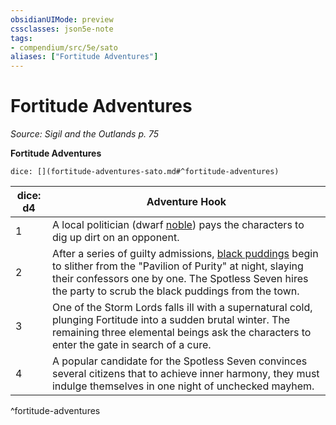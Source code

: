 ```yaml
---
obsidianUIMode: preview
cssclasses: json5e-note
tags:
- compendium/src/5e/sato
aliases: ["Fortitude Adventures"]
---
```

# Fortitude Adventures
*Source: Sigil and the Outlands p. 75* 

**Fortitude Adventures**

`dice: [](fortitude-adventures-sato.md#^fortitude-adventures)`

| dice: d4 | Adventure Hook |
|----------|----------------|
| 1 | A local politician (dwarf [noble](2-Mechanics/CLI/bestiary/humanoid/noble.md)) pays the characters to dig up dirt on an opponent. |
| 2 | After a series of guilty admissions, [black puddings](2-Mechanics/CLI/bestiary/ooze/black-pudding.md) begin to slither from the "Pavilion of Purity" at night, slaying their confessors one by one. The Spotless Seven hires the party to scrub the black puddings from the town. |
| 3 | One of the Storm Lords falls ill with a supernatural cold, plunging Fortitude into a sudden brutal winter. The remaining three elemental beings ask the characters to enter the gate in search of a cure. |
| 4 | A popular candidate for the Spotless Seven convinces several citizens that to achieve inner harmony, they must indulge themselves in one night of unchecked mayhem. |
^fortitude-adventures